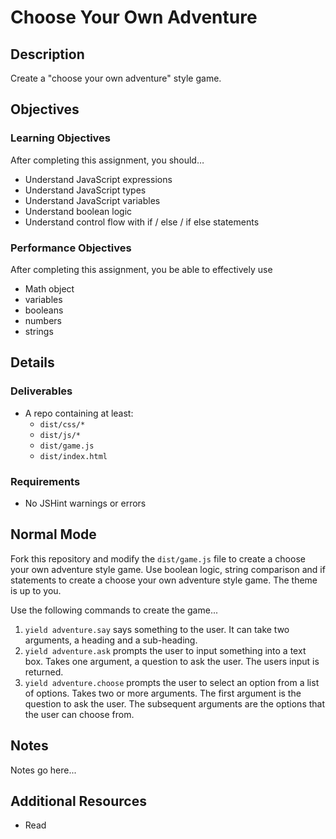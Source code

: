 # Choose Your Own Adventure

## Description
Create a &quot;choose your own adventure&quot; style game. 


## Objectives

### Learning Objectives

After completing this assignment, you should…

* Understand JavaScript expressions
* Understand JavaScript types
* Understand JavaScript variables
* Understand boolean logic
* Understand control flow with if / else / if else statements


### Performance Objectives

After completing this assignment, you be able to effectively use

* Math object
* variables
* booleans
* numbers
* strings



## Details

### Deliverables

* A repo containing at least:
  * `dist/css/*`
  * `dist/js/*`
  * `dist/game.js`
  * `dist/index.html`

### Requirements

* No JSHint warnings or errors


## Normal Mode
Fork this repository and modify the `dist/game.js` file to create a choose your own adventure style game. Use boolean logic, string comparison and if statements to create a choose your own adventure style game. The theme is up to you.

Use the following commands to create the game...
1. `yield adventure.say` says something to the user. It can take two arguments, a heading and a sub-heading.
2. `yield adventure.ask` prompts the user to input something into a text box. Takes one argument, a question to ask the user. The users input is returned.
3. `yield adventure.choose` prompts the user to select an option from a list of options. Takes two or more arguments. The first argument is the question to ask the user. The subsequent arguments are the options that the user can choose from.


## Notes

Notes go here...

## Additional Resources

* Read []()
